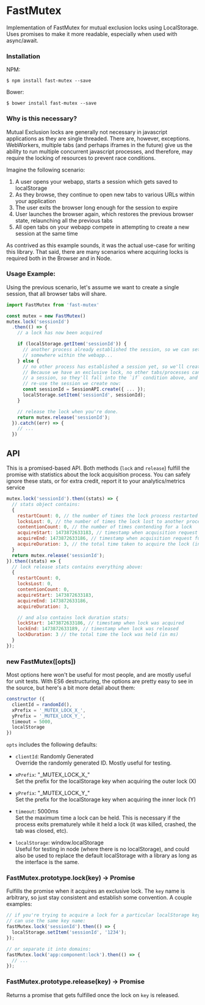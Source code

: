 # FastMutex
Implementation of FastMutex for mutual exclusion locks using LocalStorage.  Uses promises to make it more readable, especially when used with async/await.

### Installation

NPM:
```
$ npm install fast-mutex --save
```

Bower:
```
$ bower install fast-mutex --save
```


### Why is this necessary?
Mutual Exclusion locks are generally not necessary in javascript applications as they are single threaded. There are, however, exceptions. WebWorkers, multiple tabs (and perhaps iframes in the future) give us the ability to run multiple concurrent javascript processes, and therefore, may require the locking of resources to prevent race conditions.

Imagine the following scenario:

1. A user opens your webapp, starts a session which gets saved to localStorage
1. As they browse, they continue to open new tabs to various URLs within your application
1. The user exits the browser long enough for the session to expire
1. User launches the browser again, which restores the previous browser state, relaunching all the previous tabs
1. All open tabs on your webapp compete in attempting to create a new session at the same time

As contrived as this example sounds, it was the actual use-case for writing this library. That said, there are many scenarios where acquiring locks is required both in the Browser and in Node.

### Usage Example:
Using the previous scenario, let's assume we want to create a single session, that all browser tabs will share.

```js
import FastMutex from 'fast-mutex'

const mutex = new FastMutex()
mutex.lock('sessionId')
  .then(() => {
    // a lock has now been acquired

    if (localStorage.getItem('sessionId')) {
      // another process already established the session, so we can set that
      // somewhere within the webapp...
    } else {
      // no other process has established a session yet, so we'll create it now.
      // Because we have an exclusive lock, no other tabs/processes can create
      // a session, so they'll fall into the `if` condition above, and simply
      // re-use the session we create now:
      const sessionId = SessionAPI.create({ ... });
      localStorage.setItem('sessionId', sessionId);
    }

    // release the lock when you're done.
    return mutex.release('sessionId');
  }).catch((err) => {
    // ...
  })
```

## API
This is a promised-based API.  Both methods (`lock` and `release`) fulfill the promise with statistics about the lock acquisition process.  You can safely ignore these stats, or for extra credit, report it to your analytics/metrics service

```js
mutex.lock('sessionId').then((stats) => {
  // stats object contains:
  {
    restartCount: 0, // the number of times the lock process restarted
    locksLost: 0, // the number of times the lock lost to another process
    contentionCount: 0, // the number of times contending for a lock
    acquireStart: 1473872633183, // timestamp when acquisition request started
    acquireEnd: 1473872633186, // timestamp when acquisition request fulfilled
    acquireDuration: 3, // the total time taken to acquire the lock (in ms)
  }
  return mutex.release('sessionId');
}).then((stats) => {
  // lock release stats contains everything above:
  {
    restartCount: 0,
    locksLost: 0,
    contentionCount: 0,
    acquireStart: 1473872633183,
    acquireEnd: 1473872633186,
    acquireDuration: 3,

    // and also contains lock duration stats:
    lockStart: 1473872633186, // timestamp when lock was acquired
    lockEnd: 1473872633189, // timestamp when lock was released
    lockDuration: 3 // the total time the lock was held (in ms)
  }
});
```

### new FastMutex([opts])
Most options here won't be useful for most people, and are mostly useful for unit tests.  With ES6 destructuring, the options are pretty easy to see in the source, but here's a bit more detail about them:

```js
constructor ({
  clientId = randomId(),
  xPrefix = '_MUTEX_LOCK_X_',
  yPrefix = '_MUTEX_LOCK_Y_',
  timeout = 5000,
  localStorage
})
```

`opts` includes the following defaults:

- `clientId`:  Randomly Generated  
 Override the randomly generated ID.  Mostly useful for testing.

- `xPrefix`: "\_MUTEX\_LOCK\_X\_"  
 Set the prefix for the localStorage key when acquiring the outer lock (X)

- `yPrefix`: "\_MUTEX\_LOCK\_Y\_"  
 Set the prefix for the localStorage key when acquiring the inner lock (Y)

- `timeout`: 5000ms  
 Set the maximum time a lock can be held. This is necessary if the process exits prematurely while it held a lock (it was killed, crashed, the tab was closed, etc).

- `localStorage`: window.localStorage  
 Useful for testing in node (where there is no localStorage), and could also be used to replace the default localStorage with a library as long as the interface is the same.


### FastMutex.prototype.lock(key) -> Promise
Fulfills the promise when it acquires an exclusive lock. The `key` name is arbitrary, so just stay consistent and establish some convention.  A couple examples:

```js
// if you're trying to acquire a lock for a particular localStorage key, you
// can use the same key name:
fastMutex.lock('sessionId').then(() => {
  localStorage.setItem('sessionId', '1234');
});

// or separate it into domains:
fastMutex.lock('app:component:lock').then(() => {
  // ...
});
```


### FastMutex.prototype.release(key) -> Promise
Returns a promise that gets fulfilled once the lock on `key` is released.
